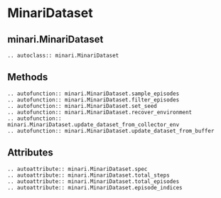 # MinariDataset

## minari.MinariDataset

```{eval-rst}
.. autoclass:: minari.MinariDataset
```

## Methods

```{eval-rst}
.. autofunction:: minari.MinariDataset.sample_episodes
.. autofunction:: minari.MinariDataset.filter_episodes
.. autofunction:: minari.MinariDataset.set_seed
.. autofunction:: minari.MinariDataset.recover_environment
.. autofunction:: minari.MinariDataset.update_dataset_from_collector_env
.. autofunction:: minari.MinariDataset.update_dataset_from_buffer
```

## Attributes

```{eval-rst}
.. autoattribute:: minari.MinariDataset.spec
.. autoattribute:: minari.MinariDataset.total_steps
.. autoattribute:: minari.MinariDataset.total_episodes
.. autoattribute:: minari.MinariDataset.episode_indices
```
